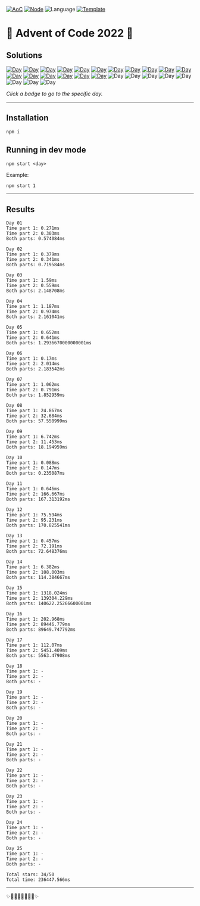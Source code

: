 <!-- Entries between SOLUTIONS and RESULTS tags are auto-generated -->

[![AoC](https://badgen.net/badge/AoC/2022/blue)](https://adventofcode.com/2022)
[![Node](https://badgen.net/badge/Node/v16.13.0+/blue)](https://nodejs.org/en/download/)
![Language](https://badgen.net/badge/Language/TypeScript/blue)
[![Template](https://badgen.net/badge/Template/aocrunner/blue)](https://github.com/caderek/aocrunner)

# 🎄 Advent of Code 2022 🎄

## Solutions

<!--SOLUTIONS-->

[![Day](https://badgen.net/badge/01/%E2%98%85%E2%98%85/green)](src/day01)
[![Day](https://badgen.net/badge/02/%E2%98%85%E2%98%85/green)](src/day02)
[![Day](https://badgen.net/badge/03/%E2%98%85%E2%98%85/green)](src/day03)
[![Day](https://badgen.net/badge/04/%E2%98%85%E2%98%85/green)](src/day04)
[![Day](https://badgen.net/badge/05/%E2%98%85%E2%98%85/green)](src/day05)
[![Day](https://badgen.net/badge/06/%E2%98%85%E2%98%85/green)](src/day06)
[![Day](https://badgen.net/badge/07/%E2%98%85%E2%98%85/green)](src/day07)
[![Day](https://badgen.net/badge/08/%E2%98%85%E2%98%85/green)](src/day08)
[![Day](https://badgen.net/badge/09/%E2%98%85%E2%98%85/green)](src/day09)
[![Day](https://badgen.net/badge/10/%E2%98%85%E2%98%85/green)](src/day10)
[![Day](https://badgen.net/badge/11/%E2%98%85%E2%98%85/green)](src/day11)
[![Day](https://badgen.net/badge/12/%E2%98%85%E2%98%85/green)](src/day12)
[![Day](https://badgen.net/badge/13/%E2%98%85%E2%98%85/green)](src/day13)
[![Day](https://badgen.net/badge/14/%E2%98%85%E2%98%85/green)](src/day14)
[![Day](https://badgen.net/badge/15/%E2%98%85%E2%98%85/green)](src/day15)
[![Day](https://badgen.net/badge/16/%E2%98%85%E2%98%85/green)](src/day16)
[![Day](https://badgen.net/badge/17/%E2%98%85%E2%98%85/green)](src/day17)
![Day](https://badgen.net/badge/18/%E2%98%86%E2%98%86/gray)
![Day](https://badgen.net/badge/19/%E2%98%86%E2%98%86/gray)
![Day](https://badgen.net/badge/20/%E2%98%86%E2%98%86/gray)
![Day](https://badgen.net/badge/21/%E2%98%86%E2%98%86/gray)
![Day](https://badgen.net/badge/22/%E2%98%86%E2%98%86/gray)
![Day](https://badgen.net/badge/23/%E2%98%86%E2%98%86/gray)
![Day](https://badgen.net/badge/24/%E2%98%86%E2%98%86/gray)
![Day](https://badgen.net/badge/25/%E2%98%86%E2%98%86/gray)

<!--/SOLUTIONS-->

_Click a badge to go to the specific day._

---

## Installation

```
npm i
```

## Running in dev mode

```
npm start <day>
```

Example:

```
npm start 1
```

---

## Results

<!--RESULTS-->

```
Day 01
Time part 1: 0.271ms
Time part 2: 0.303ms
Both parts: 0.574084ms
```

```
Day 02
Time part 1: 0.379ms
Time part 2: 0.341ms
Both parts: 0.719584ms
```

```
Day 03
Time part 1: 1.59ms
Time part 2: 0.559ms
Both parts: 2.148708ms
```

```
Day 04
Time part 1: 1.187ms
Time part 2: 0.974ms
Both parts: 2.161041ms
```

```
Day 05
Time part 1: 0.652ms
Time part 2: 0.641ms
Both parts: 1.2936670000000001ms
```

```
Day 06
Time part 1: 0.17ms
Time part 2: 2.014ms
Both parts: 2.183542ms
```

```
Day 07
Time part 1: 1.062ms
Time part 2: 0.791ms
Both parts: 1.852959ms
```

```
Day 08
Time part 1: 24.867ms
Time part 2: 32.684ms
Both parts: 57.550999ms
```

```
Day 09
Time part 1: 6.742ms
Time part 2: 11.453ms
Both parts: 18.194959ms
```

```
Day 10
Time part 1: 0.088ms
Time part 2: 0.147ms
Both parts: 0.235087ms
```

```
Day 11
Time part 1: 0.646ms
Time part 2: 166.667ms
Both parts: 167.313192ms
```

```
Day 12
Time part 1: 75.594ms
Time part 2: 95.231ms
Both parts: 170.825541ms
```

```
Day 13
Time part 1: 0.457ms
Time part 2: 72.191ms
Both parts: 72.648376ms
```

```
Day 14
Time part 1: 6.382ms
Time part 2: 108.003ms
Both parts: 114.384667ms
```

```
Day 15
Time part 1: 1318.024ms
Time part 2: 139304.229ms
Both parts: 140622.25266600001ms
```

```
Day 16
Time part 1: 202.968ms
Time part 2: 89446.779ms
Both parts: 89649.747792ms
```

```
Day 17
Time part 1: 112.07ms
Time part 2: 5451.409ms
Both parts: 5563.47908ms
```

```
Day 18
Time part 1: -
Time part 2: -
Both parts: -
```

```
Day 19
Time part 1: -
Time part 2: -
Both parts: -
```

```
Day 20
Time part 1: -
Time part 2: -
Both parts: -
```

```
Day 21
Time part 1: -
Time part 2: -
Both parts: -
```

```
Day 22
Time part 1: -
Time part 2: -
Both parts: -
```

```
Day 23
Time part 1: -
Time part 2: -
Both parts: -
```

```
Day 24
Time part 1: -
Time part 2: -
Both parts: -
```

```
Day 25
Time part 1: -
Time part 2: -
Both parts: -
```

```
Total stars: 34/50
Total time: 236447.566ms
```

<!--/RESULTS-->

---

✨🎄🎁🎄🎅🎄🎁🎄✨
